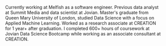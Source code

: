 Currently working at Melfish as a software engineer. Previous data analyst at Summit Media and data scientist at Jovian. Master's graduate from Queen Mary University of London, studied Data Science with a focus on Applied Machine Learning. Worked as a research associate at CREATION for 1 year+ after graduation. I completed 600+ hours of coursework at Jovian Data Science Bootcamp while working as an associate consultant at CREATION.
